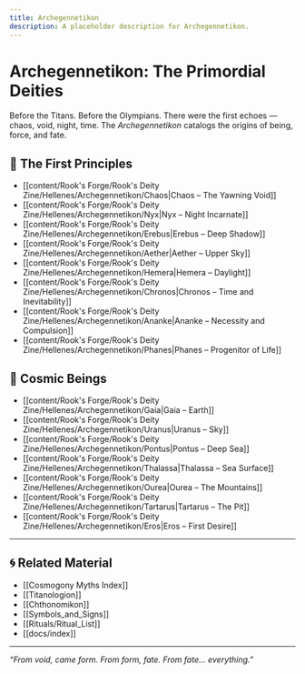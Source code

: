 ```yaml
---
title: Archegennetikon
description: A placeholder description for Archegennetikon.
---
```


# Archegennetikon: The Primordial Deities

Before the Titans. Before the Olympians. There were the first echoes — chaos, void, night, time. The *Archegennetikon* catalogs the origins of being, force, and fate.

## 🌌 The First Principles

- [[content/Rook's Forge/Rook's Deity Zine/Hellenes/Archegennetikon/Chaos|Chaos – The Yawning Void]]
- [[content/Rook's Forge/Rook's Deity Zine/Hellenes/Archegennetikon/Nyx|Nyx – Night Incarnate]]
- [[content/Rook's Forge/Rook's Deity Zine/Hellenes/Archegennetikon/Erebus|Erebus – Deep Shadow]]
- [[content/Rook's Forge/Rook's Deity Zine/Hellenes/Archegennetikon/Aether|Aether – Upper Sky]]
- [[content/Rook's Forge/Rook's Deity Zine/Hellenes/Archegennetikon/Hemera|Hemera – Daylight]]
- [[content/Rook's Forge/Rook's Deity Zine/Hellenes/Archegennetikon/Chronos|Chronos – Time and Inevitability]]
- [[content/Rook's Forge/Rook's Deity Zine/Hellenes/Archegennetikon/Ananke|Ananke – Necessity and Compulsion]]
- [[content/Rook's Forge/Rook's Deity Zine/Hellenes/Archegennetikon/Phanes|Phanes – Progenitor of Life]]

## 🌊 Cosmic Beings

- [[content/Rook's Forge/Rook's Deity Zine/Hellenes/Archegennetikon/Gaia|Gaia – Earth]]
- [[content/Rook's Forge/Rook's Deity Zine/Hellenes/Archegennetikon/Uranus|Uranus – Sky]]
- [[content/Rook's Forge/Rook's Deity Zine/Hellenes/Archegennetikon/Pontus|Pontus – Deep Sea]]
- [[content/Rook's Forge/Rook's Deity Zine/Hellenes/Archegennetikon/Thalassa|Thalassa – Sea Surface]]
- [[content/Rook's Forge/Rook's Deity Zine/Hellenes/Archegennetikon/Ourea|Ourea – The Mountains]]
- [[content/Rook's Forge/Rook's Deity Zine/Hellenes/Archegennetikon/Tartarus|Tartarus – The Pit]]
- [[content/Rook's Forge/Rook's Deity Zine/Hellenes/Archegennetikon/Eros|Eros – First Desire]]


---

## 🌀 Related Material

- [[Cosmogony Myths Index]]
- [[Titanologion]]
- [[Chthonomikon]]
- [[Symbols_and_Signs]]
- [[Rituals/Ritual_List]]
- [[docs/index]]

---

*“From void, came form. From form, fate. From fate… everything.”*
